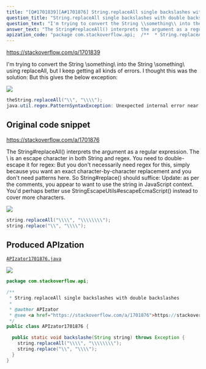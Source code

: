 ```yaml
---
title: "[Q#1701839][A#1701876] String.replaceAll single backslashes with double backslashes"
question_title: "String.replaceAll single backslashes with double backslashes"
question_text: "I'm trying to convert the String \\something\\ into the String \\\\something\\\\ using replaceAll, but I keep getting all kinds of errors. I thought this was the solution: But this gives the below exception:"
answer_text: "The String#replaceAll() interprets the argument as a regular expression. The \\ is an escape character in both String and regex. You need to double-escape it for regex: But you don't necessarily need regex for this, simply because you want an exact character-by-character replacement and you don't need patterns here. So String#replace() should suffice: Update: as per the comments, you appear to want to use the string in JavaScript context. You'd perhaps better use StringEscapeUtils#escapeEcmaScript() instead to cover more characters."
apization_code: "package com.stackoverflow.api;  /**  * String.replaceAll single backslashes with double backslashes  *  * @author APIzator  * @see <a href=\"https://stackoverflow.com/a/1701876\">https://stackoverflow.com/a/1701876</a>  */ public class APIzator1701876 {    public static void backslashe(String string) throws Exception {     string.replaceAll(\"\\\\\\\\\", \"\\\\\\\\\\\\\\\\\");     string.replace(\"\\\\\", \"\\\\\\\\\");   } }"
---
```


https://stackoverflow.com/q/1701839

I&#x27;m trying to convert the String \something\ into the String \\something\\ using replaceAll, but I keep getting all kinds of errors. I thought this was the solution:
But this gives the below exception:


<div class="code-logo"><img src="/stackoverflow.png" /></div>

```java
theString.replaceAll("\\", "\\\\");
java.util.regex.PatternSyntaxException: Unexpected internal error near index 1
```


## Original code snippet

https://stackoverflow.com/a/1701876

The String#replaceAll() interprets the argument as a regular expression. The \ is an escape character in both String and regex. You need to double-escape it for regex:
But you don&#x27;t necessarily need regex for this, simply because you want an exact character-by-character replacement and you don&#x27;t need patterns here. So String#replace() should suffice:
Update: as per the comments, you appear to want to use the string in JavaScript context. You&#x27;d perhaps better use StringEscapeUtils#escapeEcmaScript() instead to cover more characters.

<div class="code-logo"><img src="/stackoverflow.png" /></div>

```java
string.replaceAll("\\\\", "\\\\\\\\");
string.replace("\\", "\\\\");
```

## Produced APIzation

[`APIzator1701876.java`](https://github.com/blind-papers/apization-temp-data/raw/main/search/APIzator1701876.java)

<div class="code-logo"><img src="/apizator.png" /></div>

```java
package com.stackoverflow.api;

/**
 * String.replaceAll single backslashes with double backslashes
 *
 * @author APIzator
 * @see <a href="https://stackoverflow.com/a/1701876">https://stackoverflow.com/a/1701876</a>
 */
public class APIzator1701876 {

  public static void backslashe(String string) throws Exception {
    string.replaceAll("\\\\", "\\\\\\\\");
    string.replace("\\", "\\\\");
  }
}

```